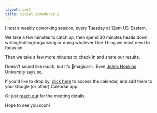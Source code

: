 ```yaml
---
layout: post
title: Social pomodoros 🍅
---
```


I host a weekly coworking session, every Tuesday at 12pm US-Eastern.

We take a few minutes to catch up, then spend 30 minutes heads down, writing/editing/organizing or doing whatever One Thing we most need to focus on.

Then we take a few more minutes to check in and share our results.

Doesn't sound like much, but it's 🦄magical✨. Even [Johns Hopkins University](https://www.hopkinsmedicine.org/fac_development/career-path/wags.html) says so.

If you'd like to drop by, [click here](https://calendar.google.com/calendar/u/0?cid=Y19iOTQ4OWYyOTNlNjUyODA4ZWZlZDdmMzQzZmU4ZDczZGU5N2RkZTdhZmJlNGNlYzhkMmMzNTRkNmIxM2IxNmUwQGdyb3VwLmNhbGVuZGFyLmdvb2dsZS5jb20) to access the calendar, and add them to your Google (or other) Calendar app.

Or just [reach out](/contact) for the meeting details.

Hope to see you soon!
